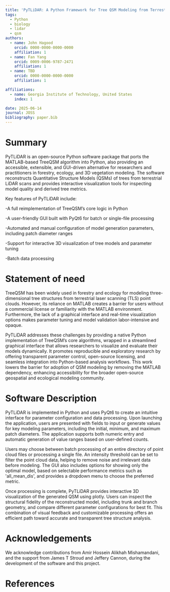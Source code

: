 ```yaml
---
title: 'PyTLiDAR: A Python Framework for Tree QSM Modeling from Terrestrial LiDAR Data'
tags:
  - Python
  - biology
  - lidar
  - qsm
authors:
  - name: John Hagood
    orcid: 0000-0000-0000-0000
    affiliation: 1
  - name: Fan Yang
    orcid: 0009-0006-9787-2471
    affiliation: 1
  - name: TBD
    orcid: 0000-0000-0000-0000
    affiliation: 1

affiliations:
  - name: Georgia Institute of Technology, United States
    index: 1

date: 2025-06-14
journal: JOSS
bibliography: paper.bib
---
```


# Summary

PyTLiDAR is an open-source Python software package that ports the MATLAB-based TreeQSM algorithm into Python, also
providing an accessible, extensible, and GUI-driven alternative for researchers and practitioners in forestry, ecology, 
and 3D vegetation modeling. The software reconstructs Quantitative Structure Models (QSMs) of trees from terrestrial LiDAR 
scans and provides interactive visualization tools for inspecting model quality and derived tree metrics.

Key features of PyTLiDAR include:

-A full reimplementation of TreeQSM’s core logic in Python

-A user-friendly GUI built with PyQt6 for batch or single-file processing

-Automated and manual configuration of model generation parameters, including patch diameter ranges

-Support for interactive 3D visualization of tree models and parameter tuning

-Batch data processing

# Statement of need

TreeQSM has been widely used in forestry and ecology for modeling three-dimensional tree structures from terrestrial laser 
scanning (TLS) point clouds. However, its reliance on MATLAB creates a barrier for users without a commercial license or 
familiarity with the MATLAB environment. Furthermore, the lack of a graphical interface and real-time visualization options 
makes parameter tuning and model validation labor-intensive and opaque.

PyTLiDAR addresses these challenges by providing a native Python implementation of TreeQSM’s core algorithms, wrapped in a 
streamlined graphical interface that allows researchers to visualize and evaluate their models dynamically. It promotes 
reproducible and exploratory research by offering transparent parameter control, open-source licensing, and seamless 
integration into Python-based analysis workflows. This work lowers the barrier for adoption of QSM modeling by removing 
the MATLAB dependency, enhancing accessibility for the broader open-source geospatial and ecological modeling community.

# Software Description

PyTLiDAR is implemented in Python and uses PyQt6 to create an intuitive interface for parameter configuration and data 
processing. Upon launching the application, users are presented with fields to input or generate values for key modeling 
parameters, including the initial, minimum, and maximum patch diameters. The application supports both numeric entry and 
automatic generation of value ranges based on user-defined counts.

Users may choose between batch processing of an entire directory of point cloud files or processing a single file. An 
intensity threshold can be set to filter the point cloud data, helping to remove noise and irrelevant data before modeling. 
The GUI also includes options for showing only the optimal model, based on selectable performance metrics such as 
'all_mean_dis', and provides a dropdown menu to choose the preferred metric.

Once processing is complete, PyTLiDAR provides interactive 3D visualization of the generated QSM using plotly. Users can 
inspect the structural fidelity of the reconstructed model, including trunk and branch 
geometry, and compare different parameter configurations for best fit. This combination of visual feedback and customizable 
processing offers an efficient path toward accurate and transparent tree structure analysis.

# Acknowledgements

We acknowledge contributions from Amir Hossein Alikhah Mishamandani, and the
support from James T Stroud and Jeffery Cannon, during the development of the 
software and this project.

# References